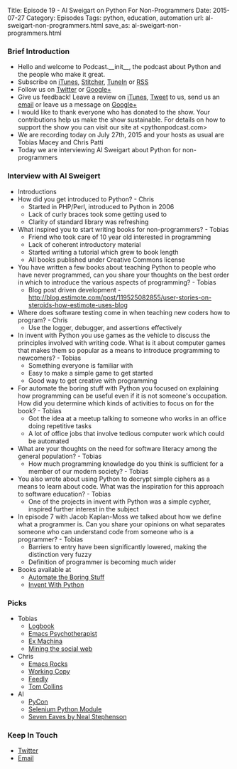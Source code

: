 Title: Episode 19 - Al Sweigart on Python For Non-Programmers
Date: 2015-07-27
Category: Episodes
Tags: python, education, automation
url: al-sweigart-non-programmers.html
save_as: al-sweigart-non-programmers.html

### Brief Introduction
- Hello and welcome to Podcast.\_\_init\_\_, the podcast about Python and the people who make it great.
- Subscribe on [iTunes](https://itunes.apple.com/us/podcast/podcast.-init/id981834425?mt=2&uo=6&at=&ct=), [Stitcher](http://www.stitcher.com/s?fid=64838&refid=stpr), [TuneIn](http://tunein.com/embed/follow/p726240/#) or [RSS](http://podcastinit.podbean.com/feed/)
- Follow us on [Twitter](https://twitter.com/Podcast__init__) or [Google+](https://plus.google.com/+Podcastinit-the-python-podcast)
- Give us feedback! Leave a review on [iTunes](https://itunes.apple.com/us/podcast/podcast.-init/id981834425?mt=2&uo=6&at=&ct=), [Tweet](https://twitter.com/Podcast__init__) to us, send us an [email](mailto:hosts@podcastinit.com) or leave us a message on [Google+](https://plus.google.com/+Podcastinit-the-python-podcast)
- I would like to thank everyone who has donated to the show. Your contributions help us make the show sustainable. For details on how to support the show you can visit our site at <pythonpodcast.com>
- We are recording today on July 27th, 2015 and your hosts as usual are Tobias Macey and Chris Patti
- Today we are interviewing Al Sweigart about Python for non-programmers

### Interview with Al Sweigert
- Introductions
- How did you get introduced to Python? - Chris
    - Started in PHP/Perl, introduced to Python in 2006
    - Lack of curly braces took some getting used to
    - Clarity of standard library was refreshing
- What inspired you to start writing books for non-programmers? - Tobias
    - Friend who took care of 10 year old interested in programming
    - Lack of coherent introductory material
    - Started writing a tutorial which grew to book length
    - All books published under Creative Commons license
- You have written a few books about teaching Python to people who have never programmed, can you share your thoughts on the best order in which to introduce the various aspects of programming? - Tobias
    - Blog post driven development - <http://blog.estimote.com/post/119525082855/user-stories-on-steroids-how-estimote-uses-blog>
- Where does software testing come in when teaching new coders how to program? - Chris
    - Use the logger, debugger, and assertions effectively
- In invent with Python you use games as the vehicle to discuss the principles involved with writing code. What is it about computer games that makes them so popular as a means to introduce programming to newcomers? - Tobias
    - Something everyone is familiar with
    - Easy to make a simple game to get started
    - Good way to get creative with programming
- For automate the boring stuff with Python you focused on explaining how programming can be useful even if it is not someone's occupation. How did you determine which kinds of activities to focus on for the book? - Tobias
    - Got the idea at a meetup talking to someone who works in an office doing repetitive tasks
    - A lot of office jobs that involve tedious computer work which could be automated
- What are your thoughts on the need for software literacy among the general population? - Tobias
  - How much programming knowledge do you think is sufficient for a member of our modern society? - Tobias
- You also wrote about using Python to decrypt simple ciphers as a means to learn about code. What was the inspiration for this approach to software education? - Tobias
    - One of the projects in invent with Python was a simple cypher, inspired further interest in the subject
- In episode 7 with Jacob Kaplan-Moss we talked about how we define what a programmer is. Can you share your opinions on what separates someone who can understand code from someone who is a programmer? - Tobias
    - Barriers to entry have been significantly lowered, making the distinction very fuzzy
    - Definition of programmer is becoming much wider
- Books available at 
    - [Automate the Boring Stuff](https://automatetheboringstuff.com/)
    - [Invent With Python](https://inventwithpython.com/)

### Picks
- Tobias
    - [Logbook](http://pythonhosted.org/Logbook/index.html)
    - [Emacs Psychotherapist](http://emacswiki.org/emacs/EmacsDoctor)
    - [Ex Machina](http://amzn.to/1D9XYnC)
    - [Mining the social web](http://www.dpbolvw.net/l8122wktqks7FGD8FHD799AE89HG79CB8FDDGFF888?url=http%3A%2F%2Fshop.oreilly.com%2Fproduct%2F0636920030195.do%3Fcmp%3Daf-strata-books-videos-product_cj_9781449368203_%2525zp&cjsku=9781449368203)
- Chris
    - [Emacs Rocks](http://emacsrocks.com/)
    - [Working Copy](http://workingcopyapp.com/)
    - [Feedly](http://www.feedly.com)
    - [Tom Collins](http://www.phoenixnewtimes.com/restaurants/how-to-make-a-tom-collins-the-right-way-6521006)
- Al
    - [PyCon](https://us.pycon.org)
    - [Selenium Python Module](https://selenium-python.readthedocs.org/)
    - [Seven Eaves by Neal Stephenson](http://amzn.to/1h40bY3)

### Keep In Touch
- [Twitter](@alsweigart)
- [Email](mailto:al@sweigart.com)
